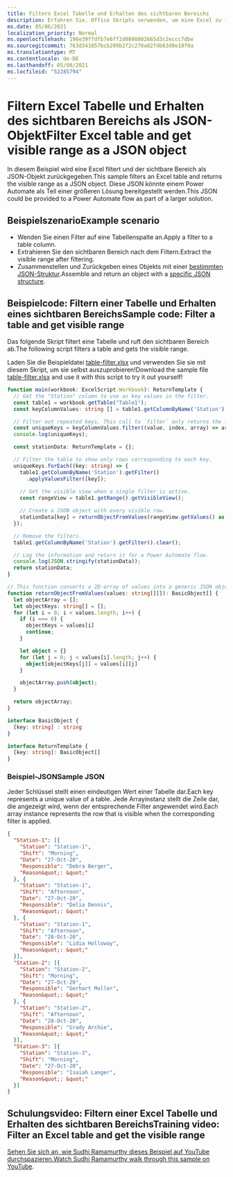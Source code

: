 ```yaml
---
title: Filtern Excel Tabelle und Erhalten des sichtbaren Bereichs
description: Erfahren Sie, Office Skripts verwenden, um eine Excel zu filtern und den sichtbaren Bereich als Array von Objekten zu erhalten.
ms.date: 05/06/2021
localization_priority: Normal
ms.openlocfilehash: 196e39ffdfb7e6ff2d0898802665d3c2eccc7dbe
ms.sourcegitcommit: 763d341857bcb209b2f2c278a82fdb63d0e18f0a
ms.translationtype: MT
ms.contentlocale: de-DE
ms.lasthandoff: 05/08/2021
ms.locfileid: "52285794"
---
```

# <a name="filter-excel-table-and-get-visible-range-as-a-json-object"></a><span data-ttu-id="b995e-103">Filtern Excel Tabelle und Erhalten des sichtbaren Bereichs als JSON-Objekt</span><span class="sxs-lookup"><span data-stu-id="b995e-103">Filter Excel table and get visible range as a JSON object</span></span>

<span data-ttu-id="b995e-104">In diesem Beispiel wird eine Excel filtert und der sichtbare Bereich als JSON-Objekt zurückgegeben.</span><span class="sxs-lookup"><span data-stu-id="b995e-104">This sample filters an Excel table and returns the visible range as a JSON object.</span></span> <span data-ttu-id="b995e-105">Diese JSON könnte einem Power Automate als Teil einer größeren Lösung bereitgestellt werden.</span><span class="sxs-lookup"><span data-stu-id="b995e-105">This JSON could be provided to a Power Automate flow as part of a larger solution.</span></span>

## <a name="example-scenario"></a><span data-ttu-id="b995e-106">Beispielszenario</span><span class="sxs-lookup"><span data-stu-id="b995e-106">Example scenario</span></span>

* <span data-ttu-id="b995e-107">Wenden Sie einen Filter auf eine Tabellenspalte an.</span><span class="sxs-lookup"><span data-stu-id="b995e-107">Apply a filter to a table column.</span></span>
* <span data-ttu-id="b995e-108">Extrahieren Sie den sichtbaren Bereich nach dem Filtern.</span><span class="sxs-lookup"><span data-stu-id="b995e-108">Extract the visible range after filtering.</span></span>
* <span data-ttu-id="b995e-109">Zusammenstellen und Zurückgeben eines Objekts mit einer [bestimmten JSON-Struktur](#sample-json).</span><span class="sxs-lookup"><span data-stu-id="b995e-109">Assemble and return an object with a [specific JSON structure](#sample-json).</span></span>

## <a name="sample-code-filter-a-table-and-get-visible-range"></a><span data-ttu-id="b995e-110">Beispielcode: Filtern einer Tabelle und Erhalten eines sichtbaren Bereichs</span><span class="sxs-lookup"><span data-stu-id="b995e-110">Sample code: Filter a table and get visible range</span></span>

<span data-ttu-id="b995e-111">Das folgende Skript filtert eine Tabelle und ruft den sichtbaren Bereich ab.</span><span class="sxs-lookup"><span data-stu-id="b995e-111">The following script filters a table and gets the visible range.</span></span>

<span data-ttu-id="b995e-112">Laden Sie die Beispieldatei <a href="table-filter.xlsx">table-filter.xlsx</a> und verwenden Sie sie mit diesem Skript, um sie selbst auszuprobieren!</span><span class="sxs-lookup"><span data-stu-id="b995e-112">Download the sample file <a href="table-filter.xlsx">table-filter.xlsx</a> and use it with this script to try it out yourself!</span></span>

```TypeScript
function main(workbook: ExcelScript.Workbook): ReturnTemplate {
  // Get the "Station" column to use as key values in the filter.
  const table1 = workbook.getTable("Table1");
  const keyColumnValues: string [] = table1.getColumnByName('Station').getRangeBetweenHeaderAndTotal().getValues().map(value => value[0] as string);

  // Filter out repeated keys. This call to `filter` only returns the first instance of every unique element in the array.
  const uniqueKeys = keyColumnValues.filter((value, index, array) => array.indexOf(value) === index);
  console.log(uniqueKeys);

  const stationData: ReturnTemplate = {};

  // Filter the table to show only rows corresponding to each key.
  uniqueKeys.forEach((key: string) => {
    table1.getColumnByName('Station').getFilter()
      .applyValuesFilter([key]);
    
    // Get the visible view when a single filter is active.
    const rangeView = table1.getRange().getVisibleView();

    // Create a JSON object with every visible row.
    stationData[key] = returnObjectFromValues(rangeView.getValues() as string[][]);
  });

  // Remove the filters.
  table1.getColumnByName('Station').getFilter().clear();

  // Log the information and return it for a Power Automate flow.
  console.log(JSON.stringify(stationData));
  return stationData;
}

// This function converts a 2D-array of values into a generic JSON object.
function returnObjectFromValues(values: string[][]): BasicObject[] {
  let objectArray = [];
  let objectKeys: string[] = [];
  for (let i = 0; i < values.length; i++) {
    if (i === 0) {
      objectKeys = values[i]
      continue;
    }

    let object = {}
    for (let j = 0; j < values[i].length; j++) {
      object[objectKeys[j]] = values[i][j]
    }

    objectArray.push(object);
  }

  return objectArray;
}

interface BasicObject {
  [key: string] : string
}

interface ReturnTemplate {
  [key: string]: BasicObject[]
}
```

### <a name="sample-json"></a><span data-ttu-id="b995e-113">Beispiel-JSON</span><span class="sxs-lookup"><span data-stu-id="b995e-113">Sample JSON</span></span>

<span data-ttu-id="b995e-114">Jeder Schlüssel stellt einen eindeutigen Wert einer Tabelle dar.</span><span class="sxs-lookup"><span data-stu-id="b995e-114">Each key represents a unique value of a table.</span></span> <span data-ttu-id="b995e-115">Jede Arrayinstanz stellt die Zeile dar, die angezeigt wird, wenn der entsprechende Filter angewendet wird.</span><span class="sxs-lookup"><span data-stu-id="b995e-115">Each array instance represents the row that is visible when the corresponding filter is applied.</span></span>

```json
{
  "Station-1": [{
    "Station": "Station-1",
    "Shift": "Morning",
    "Date": "27-Oct-20",
    "Responsible": "Debra Berger",
    "Reason&quot;: &quot;"
  }, {
    "Station": "Station-1",
    "Shift": "Afternoon",
    "Date": "27-Oct-20",
    "Responsible": "Delia Dennis",
    "Reason&quot;: &quot;"
  }, {
    "Station": "Station-1",
    "Shift": "Afternoon",
    "Date": "28-Oct-20",
    "Responsible": "Lidia Holloway",
    "Reason&quot;: &quot;"
  }],
  "Station-2": [{
    "Station": "Station-2",
    "Shift": "Morning",
    "Date": "27-Oct-20",
    "Responsible": "Gerhart Moller",
    "Reason&quot;: &quot;"
  }, {
    "Station": "Station-2",
    "Shift": "Afternoon",
    "Date": "28-Oct-20",
    "Responsible": "Grady Archie",
    "Reason&quot;: &quot;"
  }],
  "Station-3": [{
    "Station": "Station-3",
    "Shift": "Morning",
    "Date": "27-Oct-20",
    "Responsible": "Isaiah Langer",
    "Reason&quot;: &quot;"
  }]
}
```

## <a name="training-video-filter-an-excel-table-and-get-the-visible-range"></a><span data-ttu-id="b995e-116">Schulungsvideo: Filtern einer Excel Tabelle und Erhalten des sichtbaren Bereichs</span><span class="sxs-lookup"><span data-stu-id="b995e-116">Training video: Filter an Excel table and get the visible range</span></span>

<span data-ttu-id="b995e-117">[Sehen Sie sich an, wie Sudhi Ramamurthy dieses Beispiel auf YouTube durchspazieren.](https://youtu.be/Mv7BrvPq84A)</span><span class="sxs-lookup"><span data-stu-id="b995e-117">[Watch Sudhi Ramamurthy walk through this sample on YouTube](https://youtu.be/Mv7BrvPq84A).</span></span>
